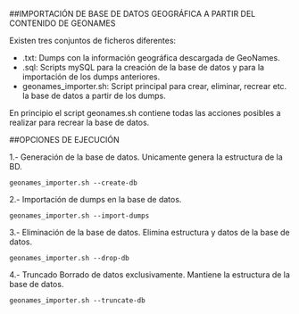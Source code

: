 ##IMPORTACIÓN DE BASE DE DATOS GEOGRÁFICA A PARTIR DEL CONTENIDO DE GEONAMES

Existen tres conjuntos de ficheros diferentes:

* .txt: Dumps con la información geográfica descargada de GeoNames.
* .sql: Scripts mySQL para la creación de la base de datos y para la importación de los dumps anteriores.
* geonames_importer.sh:  Script principal para crear, eliminar, recrear etc. la base de datos a partir de los dumps.

En principio el script geonames.sh contiene todas las acciones posibles a realizar para recrear la base de datos.

##OPCIONES DE EJECUCIÓN

1.- Generación de la base de datos. Unicamente genera la estructura de la BD.

    geonames_importer.sh --create-db

2.- Importación de dumps en la base de datos.

    geonames_importer.sh --import-dumps

3.- Eliminación de la base de datos. Elimina estructura y datos de la base de datos.
 
    geonames_importer.sh --drop-db
 
4.- Truncado Borrado de datos exclusivamente. Mantiene la estructura de la base de datos.

    geonames_importer.sh --truncate-db

